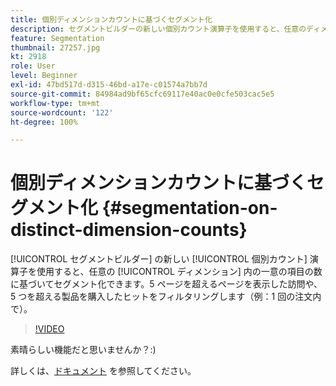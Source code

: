 ```yaml
---
title: 個別ディメンションカウントに基づくセグメント化
description: セグメントビルダーの新しい個別カウント演算子を使用すると、任意のディメンション内の一意の項目の数に基づいてセグメント化できます。5 ページを超えるページを表示した訪問や、5 つを超える製品を購入したヒットをフィルタリングします（例：1 回の注文内で）。
feature: Segmentation
thumbnail: 27257.jpg
kt: 2918
role: User
level: Beginner
exl-id: 47bd517d-d315-46bd-a17e-c01574a7bb7d
source-git-commit: 84984ad9bf65cfc69117e40ac0e0cfe503cac5e5
workflow-type: tm+mt
source-wordcount: '122'
ht-degree: 100%

---
```


# 個別ディメンションカウントに基づくセグメント化 {#segmentation-on-distinct-dimension-counts}

[!UICONTROL セグメントビルダー] の新しい [!UICONTROL 個別カウント] 演算子を使用すると、任意の [!UICONTROL ディメンション] 内の一意の項目の数に基づいてセグメント化できます。5 ページを超えるページを表示した訪問や、5 つを超える製品を購入したヒットをフィルタリングします（例：1 回の注文内で）。

>[!VIDEO](https://video.tv.adobe.com/v/27257/?quality=12&learn=on)

素晴らしい機能だと思いませんか？:)

詳しくは、[ドキュメント](https://experienceleague.adobe.com/docs/analytics/components/segmentation/segment-reference/seg-operators.html?lang=ja) を参照してください。

